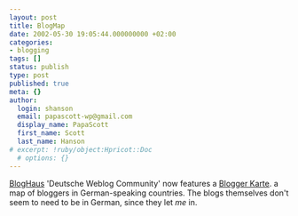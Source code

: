 ```yaml
---
layout: post
title: BlogMap
date: 2002-05-30 19:05:44.000000000 +02:00
categories:
- blogging
tags: []
status: publish
type: post
published: true
meta: {}
author:
  login: shanson
  email: papascott-wp@gmail.com
  display_name: PapaScott
  first_name: Scott
  last_name: Hanson
# excerpt: !ruby/object:Hpricot::Doc
  # options: {}
---
```

<p><a href="http://www.blogworld.de">BlogHaus</a> 'Deutsche Weblog Community' now features a <a href="http://www.blogworld.de/karte.php">Blogger Karte</a>. a map of bloggers in German-speaking countries. The blogs themselves don't seem to need to be in German, since they let <i>me</i> in.</p>

